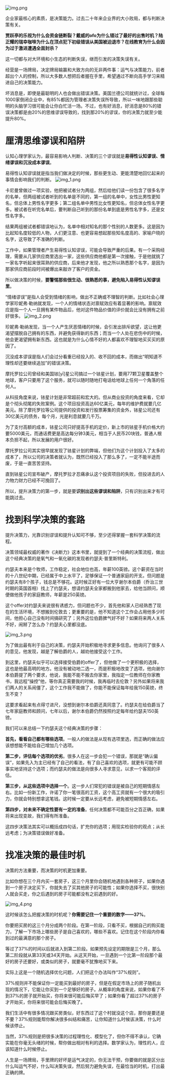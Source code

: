 
![img.png](img.png)

企业家最核心的素质，是决策能力。过去二十年来企业界的大小败局，都与判断决策有关。

**贾跃亭的乐视为什么会资金链断裂？戴威的ofo为什么错过了最好的出售时机？陆正耀的瑞幸咖啡为什么在顶点犯下初级错误从美国被迫退市？在线教育为什么会因为过于激进遭遇全面封杀？**

这一切都与对大环境和小生态的判断失误，继而引发的决策失误有关。

经营是一场牌局，决定牌局输赢和大致方向的无非两件事：运气与决策能力，前者超出个人的控制，所以大多数人想把后者握在手里，希望通过不断向高手学习来精进自己的决策能力。

坏消息是，即使是最聪明的人也会做出错误决策。美国兰德公司就统计过，全球每1000家倒闭企业中，有85%都因为管理者决策失误所导致，所以一味地跟那些聪明的头脑学习很可能会让你白忙活一场。不过，也有好消息，好消息是80%的错误决策都是由20%的思维谬误导致的，找到那20%的谬误，你的决策力就至少能提升80%。


# 厘清思维谬误和陷阱

认知心理学家认为，最容易影响人判断、决策的三个谬误就是**易得性认知谬误、情绪谬误和沉没成本谬误**。

易得性认知谬误就是指当我们做决定的时候，那些更生动、更能清楚地回忆起来的事情会影响我们的判断。
![img_1.png](img_1.png)

卡尼曼曾做过一项实验，他把被试者分为两组，然后给他们读一份包含了很多名字的名单，但两组被试者听到的名单是不同的，第一组的名单中，女性比男性更知名，但总体上男性名字更多；第二组名单中男性比女性更知名，但总体女性名字更多。被试者在听完名单后，要判断自己听到的那份名单到底是男性名字多，还是女性名字多。

结果两组被试者都错误地认为，名单中相对知名的那个性别的人数更多。这是因为比起知名度较低的人物，人们更注意、也更容易想起那些知名度高的、家喻户晓的名字，这导致了不准确的判断。

工作中，如果管理者产生易得性认知谬误，可能会导致严重的后果。有一个采购经理，需要从几家供应商里选出一家，这些供应商他都是第一次接触，于是他就挑了一家名字听起来很耳熟的供应商，后来他才发现，他之所以熟悉那个名字，是因为那家供应商前段时间被爆出来敲诈了客户的资金。

所以做决策的时候，**要警惕那些很生动、很熟悉的事，避免陷入易得性认知谬误里**。

“情绪谬误”是指人会受到情绪的影响，做出不正确或不理智的判断。比如社会心理学家珍妮弗·勒纳就发现，一个人的情绪状态对禀赋效应有着显著的影响。禀赋效应是指一个人一旦拥有某件物品后，他对这件物品价值的评价就会比没有拥有之前好很多。
![img_2.png](img_2.png)

珍妮弗·勒纳发现，当一个人产生厌恶情绪的时候，会引发出排斥欲望，这让他更渴望摆脱自己拥有的东西，并避免获得新的东西；而当一个人处在悲伤中的时候，他会更渴望拥有新东西。这也就是为什么心情不好的人都喜欢不理智地买买买的原因了。

沉没成本谬误是指人们会过分看重已经投入的、收不回的成本，而做出“明知道不理性却还要继续追加”的错误决策。

摩托罗拉公司曾经和美国铱[yī]星公司搞过一个铱星计划，要用77颗卫星覆盖整个地球，客户只要用了这个服务，就可以随时随地打电话给地球上任何一个角落的任何人。

从科技角度来说，铱星计划是非常超前和宏大的。但从商业投资的角度来看，它却是个彻头彻尾的失败案例。这个项目投资高达60亿美元，每年的维护费就要几亿美元。除了摩托罗拉等公司提供的投资和发行股票筹集的资金外，铱星公司还有30亿美元的债务，每个月，光是利息就要几千万。

为了支付高额的成本，铱星公司只好提高手机的定价，新上市的铱星手机价格大约要5000美元，而通话费更是高达每分钟3美元，相当于人民币20块钱，普通人根本负担不起，所以发展的用户很好。

摩托罗拉公司其实很早就发现了铱星计划的弊端，但他们为这个计划投入了太多的成本了，所以公司的决策者就认为，既然已经投入了那么多了，一定不能半途而废，于是一直苦苦坚持。

直到铱星公司宣布破产，摩托罗拉才忍痛承认这个投资项目的失败，但投进去的人力物力财力已经不可挽回了。

所以，提升决策力的第一步，就是要**识别出这些谬误和陷阱**，只有识别出来才有可能跳过去。

# 找到科学决策的套路

提升决策力，光靠识别谬误和提升认知可不够，至少还得掌握一套科学决策的流程。

决策领域最权威的著作《决断力》这本书里，就提到了一个经典的决策流程，做出这个经典决策的是氧气和一氧化碳的发现者约瑟夫·普里斯特利。

约瑟夫本来是个牧师，工作稳定，社会地位也高，年薪100英镑。这个薪资在当时的十八世纪中期，已经属于中上水平了，足够保证一个普通家庭的开支。但问题是约瑟夫有8个孩子，钱总是不够花。这时候正好有一位大亨谢尔本伯爵（乔治三世时期的英国首相）找上了约瑟夫，想请约瑟夫全家都搬到他家去，给他当顾问，顺便做他孩子的家庭教师，年薪是250英镑。

这个offer对约瑟夫来说很有诱惑力，但问题也不少，首先他和家人已经熟悉了现在的生活环境，不想搬到伦敦去；更重要的是，他不知道这个工作会占用他多少时间，他担心自己没有时间搞研究了；另外这位伯爵脾气好不好？如果将来两人关系不好，闹掰了怎么办？约瑟夫心里都没底。

![img_3.png](img_3.png)

为了做出最有利于自己的决策，约瑟夫开始积极地寻求更多信息。他询问了很多人的意见，他发现，越是了解伯爵的人，越劝他接受这个工作。

到这里，约瑟夫似乎可以选择接受伯爵的offer了，但他做了一个更积极的选择，这也是他最高明的地方。他没有被动地二选一，而是积极地改变了选项，他向谢尔本伯爵提了两个要求，他说，我能不能不搬去你家里，我指定一位教师在你家教书，我远程“操控”他，等你真正需要我的时候，我再临时去伦敦？另外如果将来我们两人的关系闹僵了，这个工作我不能做了，你能不能保证每年给我150英镑，终生不变？

这要求看起来有点得寸进尺，没想到谢尔本伯爵还真同意了。约瑟夫在给伯爵当了七年家庭教师和顾问，七年以后，谢尔本伯爵仍然按照约定每年给约瑟夫150英镑。

我们可以来总结一下约瑟夫这个经典决策的步骤：

**首先，看看自己都有哪些选项**。一般人的做法是从现有选项里选，而正确的做法应该想想能不能给自己增加几个选项。

**第二步，评估每个选项的优劣**。很多人在这一步会犯一个错误，那就是“确认偏误”，如果先入为主已经有了自己的看法，有了自己喜欢的选项，就更有可能不顾事实地坚持这个选项；而约瑟夫的做法是向很多人寻求意见，以求一个客观的评估。

**第三步，从这些选项中选择一个**。这一步人们常犯的错误是被自己的短期情感左右。比如一份新工作，许诺了你一笔很高的工资，这个高工资就有一个很大的吸引力，你就会特别想拿这笔钱。这时候一定要从长远考虑，避免被短期情感左右。

**第四步，对未来不确定性要有一定的准备**。任何决策都不可能百分之百正确，如果将来出现变故，我们得有所准备。

这四步决策法其实可以概括成四句话，扩充你的选项；用现实检验你的观点；从长远考虑；为决策错误做好准备。


# 找准决策的最佳时机

决策的方法重要，而决策的时机更加重要。

比如你想在三个月内买一套房子，这三个月里你会随机地遇到各种房子，如果你遇到一个房子决定买下，你就失去了买其他房子的可能性；如果你选择不买，很快别人就会买走，你之后遇到的房子可能都没有之前遇到的好。

![img_4.png](img_4.png)

这时候该怎么把握决策的时机呢？**你需要记住一个重要的数字——37%**。

你要把买房的这三个月分成两个阶段。在第一阶段，只看不买，根据自己的购买能力，了解一下市场上哪些房子是自己喜欢的，哪些不喜欢。记住在这个阶段内你看到过的最满意的那个房子。

等过了37%的时间以后就进入到第二阶段。如果预先设定的期限是三个月，那么第二阶段就从第33天或34天开始。从这天开始，一旦遇到一个比第一阶段那个最好的房子还要好，或类似的房子，就要毫不犹豫地买下来。

实际上这是一个随机选择优化问题，人们把这个办法叫作“37%规则”。

37%规则并不能保证你一定能买到最好的房子，但是在假定市场上的房子随机出现的情况下，它能让你买到一个足够好的房子。从概率的角度来说，如果你看了不到37%的房子就开始买，你将来很可能后悔买早了；如果你看了超过37%的房子才开始买，你将来很可能会后悔买晚了。

我们生活中有很多情况跟买房类似，好东西过了这个村就没这个店，那你是要还是不要？37%规则能帮你解决很多纠结和痛苦，让你知道什么时候该决策，什么时候该停止。

当然，37%规则是把很多决策的过程理性化、模型化了，但你不得不承认，它确实能在你毫无头绪的时候，帮你做出相对有利的选择。数学家认为，理性的人，应该知道什么时候停止。

人生是一场牌局，手里牌的好坏是运气决定的，你无法干预，你要做的就是区分出什么叫运气不好，什么叫决策失误，然后努力避免失误，在最恰当的时机，打出最正确的牌。





















